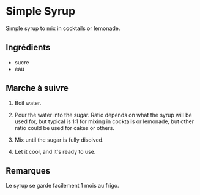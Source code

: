 Simple Syrup
============

Simple syrup to mix in cocktails or lemonade.

Ingrédients
-----------

* sucre
* eau

Marche à suivre
---------------

1. Boil water.

2. Pour the water into the sugar. Ratio depends on what the syrup will be
used for, but typical is 1:1 for mixing in cocktails or lemonade, but
other ratio could be used for cakes or others.

3. Mix until the sugar is fully disolved.

4. Let it cool, and it's ready to use.

Remarques
---------

Le syrup se garde facilement 1 mois au frigo.
